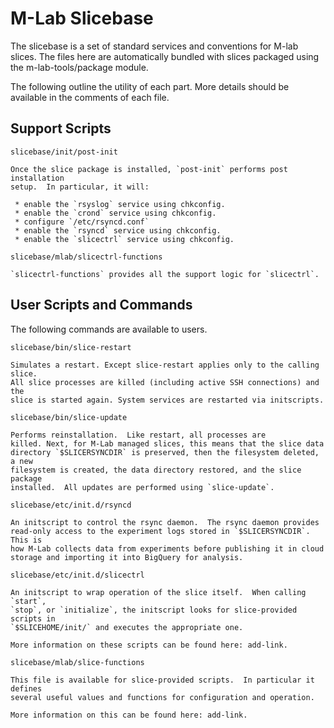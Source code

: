 M-Lab Slicebase
===============

The slicebase is a set of standard services and conventions for M-lab slices.
The files here are automatically bundled with slices packaged using the
m-lab-tools/package module.

The following outline the utility of each part.  More details should be
available in the comments of each file.

Support Scripts
---------------

`slicebase/init/post-init`

    Once the slice package is installed, `post-init` performs post installation
    setup.  In particular, it will:

     * enable the `rsyslog` service using chkconfig.
     * enable the `crond` service using chkconfig.
     * configure `/etc/rsyncd.conf`
     * enable the `rsyncd` service using chkconfig.
     * enable the `slicectrl` service using chkconfig.

`slicebase/mlab/slicectrl-functions`

    `slicectrl-functions` provides all the support logic for `slicectrl`.

User Scripts and Commands
-------------------------

The following commands are available to users.

`slicebase/bin/slice-restart`

    Simulates a restart. Except slice-restart applies only to the calling slice.
    All slice processes are killed (including active SSH connections) and the
    slice is started again. System services are restarted via initscripts.

`slicebase/bin/slice-update`

    Performs reinstallation.  Like restart, all processes are
    killed. Next, for M-Lab managed slices, this means that the slice data
    directory `$SLICERSYNCDIR` is preserved, then the filesystem deleted, a new
    filesystem is created, the data directory restored, and the slice package
    installed.  All updates are performed using `slice-update`.
    
`slicebase/etc/init.d/rsyncd`
    
    An initscript to control the rsync daemon.  The rsync daemon provides
    read-only access to the experiment logs stored in `$SLICERSYNCDIR`.  This is
    how M-Lab collects data from experiments before publishing it in cloud
    storage and importing it into BigQuery for analysis.

`slicebase/etc/init.d/slicectrl`
    
    An initscript to wrap operation of the slice itself.  When calling `start`,
    `stop`, or `initialize`, the initscript looks for slice-provided scripts in
    `$SLICEHOME/init/` and executes the appropriate one.

    More information on these scripts can be found here: add-link.

`slicebase/mlab/slice-functions`

    This file is available for slice-provided scripts.  In particular it defines
    several useful values and functions for configuration and operation.

    More information on this can be found here: add-link.
